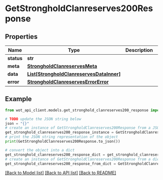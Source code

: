# GetStrongholdClanreserves200Response


## Properties

Name | Type | Description | Notes
------------ | ------------- | ------------- | -------------
**status** | **str** |  | 
**meta** | [**StrongholdClanreservesMeta**](StrongholdClanreservesMeta.md) |  | 
**data** | [**List[StrongholdClanreservesDataInner]**](StrongholdClanreservesDataInner.md) |  | 
**error** | [**StrongholdClanreservesErrorError**](StrongholdClanreservesErrorError.md) |  | 

## Example

```python
from wot_api_client.models.get_stronghold_clanreserves200_response import GetStrongholdClanreserves200Response

# TODO update the JSON string below
json = "{}"
# create an instance of GetStrongholdClanreserves200Response from a JSON string
get_stronghold_clanreserves200_response_instance = GetStrongholdClanreserves200Response.from_json(json)
# print the JSON string representation of the object
print(GetStrongholdClanreserves200Response.to_json())

# convert the object into a dict
get_stronghold_clanreserves200_response_dict = get_stronghold_clanreserves200_response_instance.to_dict()
# create an instance of GetStrongholdClanreserves200Response from a dict
get_stronghold_clanreserves200_response_from_dict = GetStrongholdClanreserves200Response.from_dict(get_stronghold_clanreserves200_response_dict)
```
[[Back to Model list]](../README.md#documentation-for-models) [[Back to API list]](../README.md#documentation-for-api-endpoints) [[Back to README]](../README.md)


